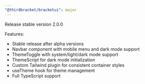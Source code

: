 ```yaml
---
"@thirdbracket/bracketui": major
---
```


Release stable version 2.0.0

Features:

- Stable release after alpha versions
- Navbar component with mobile menu and dark mode support
- ThemeToggle with system/light/dark mode support
- ThemeScript for dark mode initialization
- Custom Tailwind plugin for consistent container styles
- useTheme hook for theme management
- Full TypeScript support
